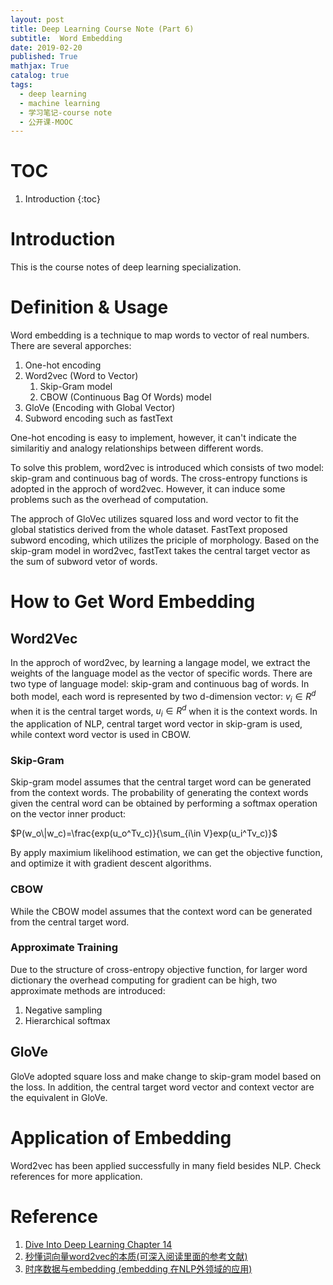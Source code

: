 ```yaml
---
layout: post
title: Deep Learning Course Note (Part 6)
subtitle:  Word Embedding
date: 2019-02-20
published: True
mathjax: True
catalog: true
tags:
  - deep learning
  - machine learning
  - 学习笔记-course note
  - 公开课-MOOC
---
```

# TOC
1. Introduction
{:toc}


# Introduction
This is the course notes of deep learning specialization. 

# Definition & Usage

Word embedding is a technique to map words to vector of real numbers. There are several apporches:
1. One-hot encoding
2. Word2vec (Word to Vector)
	1. Skip-Gram model 
	2. CBOW (Continuous Bag Of Words) model
3. GloVe (Encoding with Global Vector)
4. Subword encoding such as fastText

One-hot encoding is easy to implement, however, it can't indicate the similaritiy and analogy relationships between different words. 

To solve this problem, word2vec is introduced which consists of two model: skip-gram and continuous bag of words. The cross-entropy functions is adopted in the approch of word2vec. However, it can induce some problems such as the overhead of computation. 

The approch of GloVec utilizes squared loss and word vector to fit the global statistics derived from the whole dataset. FastText proposed subword encoding, which utilizes the priciple of morphology. Based on the skip-gram model in word2vec, fastText takes the central target vector as the sum of subword vetor of words.


# How to Get Word Embedding

## Word2Vec

In the approch of word2vec, by learning a langage model, we extract the weights of the language model as the vector of specific words. There are two type of language model: skip-gram and continuous bag of words. In both model, each word is represented by two d-dimension vector: $v_i\in R^d$ when it is the central target words, $u_i\in R^d$ when it is the context words. In the application of NLP, central target word vector in skip-gram is used, while context word vector is used in CBOW.

### Skip-Gram

Skip-gram model assumes that the central target word can be generated from the context words. The probability of generating the context words given the central word can be obtained by performing a softmax operation on the vector inner product:

$P(w_o\|w_c)=\frac{exp(u_o^Tv_c)}{\sum_{i\in V}exp(u_i^Tv_c)}$

By apply maximium likelihood estimation, we can get the objective function, and optimize it with gradient descent algorithms.

### CBOW
While the CBOW model assumes that the context word can be generated from the central target word. 

### Approximate Training
Due to the structure of cross-entropy objective function, for larger word dictionary the overhead computing for gradient can be high, two approximate methods are introduced:
1. Negative sampling
2. Hierarchical softmax

## GloVe

GloVe adopted square loss and make change to skip-gram model based on the loss. In addition, the central target word vector and context vector are the equivalent in GloVe.


# Application of Embedding

Word2vec has been applied successfully in many field besides NLP. Check references for more application.


# Reference
1. [Dive Into Deep Learning Chapter 14](https://d2l.ai/)
2. [秒懂词向量word2vec的本质(可深入阅读里面的参考文献)](https://zhuanlan.zhihu.com/p/26306795)
3. [时序数据与embedding (embedding 在NLP外领域的应用)](https://zhuanlan.zhihu.com/p/144030067)


